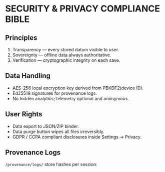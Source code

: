 # SECURITY & PRIVACY COMPLIANCE BIBLE

## Principles
1. Transparency — every stored datum visible to user.  
2. Sovereignty — offline data always authoritative.  
3. Verification — cryptographic integrity on each save.

## Data Handling
- AES-256 local encryption key derived from PBKDF2(device ID).  
- Ed25519 signatures for provenance logs.  
- No hidden analytics; telemetry optional and anonymous.

## User Rights
- Data export to JSON/ZIP binder.  
- Data purge button wipes all files irreversibly.  
- GDPR / CCPA compliant disclosures inside Settings → Privacy.

## Provenance Logs
`/provenance/logs/` store hashes per session:
